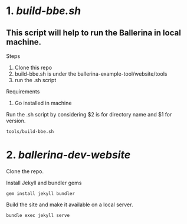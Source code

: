 

# 1. *build-bbe.sh*

## This script will help to run the Ballerina in local machine.

Steps

1. Clone this repo 
2. build-bbe.sh is under the ballerina-example-tool/website/tools
3. run the .sh script

Requirements

1. Go installed in machine

Run the .sh script by considering $2 is for directory name and $1 for version.
```
tools/build-bbe.sh 
```

# 2. *ballerina-dev-website*

Clone the repo.

Install Jekyll and bundler gems
```
gem install jekyll bundler
```

Build the site and make it available on a local server.
```
bundle exec jekyll serve
```
